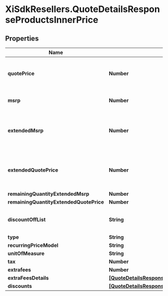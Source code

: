 # XiSdkResellers.QuoteDetailsResponseProductsInnerPrice

## Properties

Name | Type | Description | Notes
------------ | ------------- | ------------- | -------------
**quotePrice** | **Number** | Ingram Micro quoted price specific to the reseller and quote. | [optional] 
**msrp** | **Number** | Manufacturer Suggested Retail Price | [optional] 
**extendedMsrp** | **Number** | Extended MSRP - Manufacturer Suggested Retail Price X Quantity | [optional] 
**extendedQuotePrice** | **Number** | Extended reseller quoted price (cost to reseller) X Quantity | [optional] 
**remainingQuantityExtendedMsrp** | **Number** |  | [optional] 
**remainingQuantityExtendedQuotePrice** | **Number** |  | [optional] 
**discountOffList** | **String** | Discount off list percentage extended | [optional] 
**type** | **String** |  | [optional] 
**recurringPriceModel** | **String** |  | [optional] 
**unitOfMeasure** | **String** |  | [optional] 
**tax** | **Number** |  | [optional] 
**extrafees** | **Number** |  | [optional] 
**extraFeesDetails** | [**[QuoteDetailsResponseProductsInnerPriceExtraFeesDetailsInner]**](QuoteDetailsResponseProductsInnerPriceExtraFeesDetailsInner.md) |  | [optional] 
**discounts** | [**[QuoteDetailsResponseProductsInnerPriceDiscountsInner]**](QuoteDetailsResponseProductsInnerPriceDiscountsInner.md) |  | [optional] 


